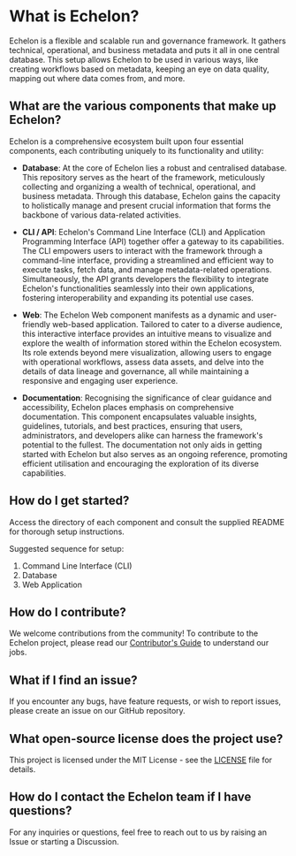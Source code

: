 # What is Echelon?

Echelon is a flexible and scalable run and governance framework. It gathers technical, operational, and business metadata and puts it all in one central database. This setup allows Echelon to be used in various ways, like creating workflows based on metadata, keeping an eye on data quality, mapping out where data comes from, and more.

## What are the various components that make up Echelon?

Echelon is a comprehensive ecosystem built upon four essential components, each contributing uniquely to its functionality and utility:

- **Database**: At the core of Echelon lies a robust and centralised database. This repository serves as the heart of the framework, meticulously collecting and organizing a wealth of technical, operational, and business metadata. Through this database, Echelon gains the capacity to holistically manage and present crucial information that forms the backbone of various data-related activities.

- **CLI / API**: Echelon's Command Line Interface (CLI) and Application Programming Interface (API) together offer a gateway to its capabilities. The CLI empowers users to interact with the framework through a command-line interface, providing a streamlined and efficient way to execute tasks, fetch data, and manage metadata-related operations. Simultaneously, the API grants developers the flexibility to integrate Echelon's functionalities seamlessly into their own applications, fostering interoperability and expanding its potential use cases.

- **Web**: The Echelon Web component manifests as a dynamic and user-friendly web-based application. Tailored to cater to a diverse audience, this interactive interface provides an intuitive means to visualize and explore the wealth of information stored within the Echelon ecosystem. Its role extends beyond mere visualization, allowing users to engage with operational workflows, assess data assets, and delve into the details of data lineage and governance, all while maintaining a responsive and engaging user experience.

- **Documentation**: Recognising the significance of clear guidance and accessibility, Echelon places emphasis on comprehensive documentation. This component encapsulates valuable insights, guidelines, tutorials, and best practices, ensuring that users, administrators, and developers alike can harness the framework's potential to the fullest. The documentation not only aids in getting started with Echelon but also serves as an ongoing reference, promoting efficient utilisation and encouraging the exploration of its diverse capabilities.

## How do I get started?

Access the directory of each component and consult the supplied README for thorough setup instructions.

Suggested sequence for setup:

1. Command Line Interface (CLI)
2. Database
3. Web Application

## How do I contribute?

We welcome contributions from the community! To contribute to the Echelon project, please read our [Contributor's Guide](CONTRIBUTING.md) to understand our jobs.

## What if I find an issue?

If you encounter any bugs, have feature requests, or wish to report issues, please create an issue on our GitHub repository.

## What open-source license does the project use?

This project is licensed under the MIT License - see the [LICENSE](LICENSE) file for details.

## How do I contact the Echelon team if I have questions?

For any inquiries or questions, feel free to reach out to us by raising an Issue or starting a Discussion.
